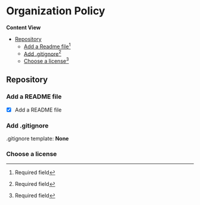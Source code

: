 # Organization Policy

**Content View**

* [Repository](https://github.com/OpenWorkspaceHub/.github/blob/master/profile/ORGANIZATION_POLICY.md#repository)
  * [Add a Readme file](https://github.com/OpenWorkspaceHub/.github/blob/master/profile/ORGANIZATION_POLICY.md#add-a-readme-file)[^1]
  * [Add .gitignore](https://github.com/OpenWorkspaceHub/.github/blob/master/profile/ORGANIZATION_POLICY.md#add-gitignore)[^1]
  * [Choose a license](https://github.com/OpenWorkspaceHub/.github/blob/master/profile/ORGANIZATION_POLICY.md#choose-a-license)[^1]
## Repository

### Add a README file

- [x] Add a README file

### Add .gitignore

.gitignore template: **None**

### Choose a license

[^1]: Required field
